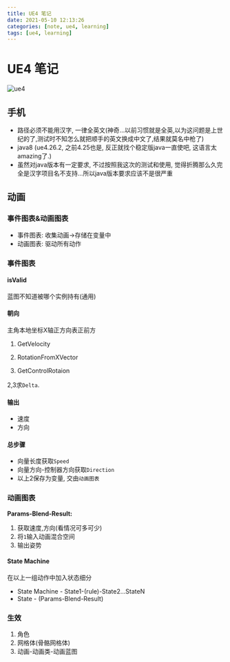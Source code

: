 ```yaml
---
title: UE4 笔记
date: 2021-05-10 12:13:26
categories: [note, ue4, learning]
tags: [ue4, learning]
---
```

# UE4 笔记
![ue4](https://cdn2.unrealengine.com/Unreal+Engine%2Fblog%2Fconnect-with-the-unreal-engine-community-online%2FUE_Community_Online_Feed-thumb-desktop-1400x788-a6917dba2f2cc41cc1426a3afdff135521cea738.png "ue4")

## 手机
- 路径必须不能用汉字, 一律全英文(神奇...以前习惯就是全英,以为这问题是上世纪的了,测试时不知怎么就把顺手的英文换成中文了,结果就莫名中枪了)
- java8 (ue4.26.2, 之前4.25也是, 反正就找个稳定版java一直使吧, 这语言太amazing了.)
- 虽然对java版本有一定要求, 不过按照我这次的测试和使用, 觉得折腾那么久完全是汉字项目名不支持...所以java版本要求应该不是很严重

## 动画
### 事件图表&动画图表
- 事件图表: 收集动画->存储在变量中
- 动画图表: 驱动所有动作

### 事件图表
#### isValid
蓝图不知道被哪个实例持有(通用)

#### 朝向
主角本地坐标X轴正方向表正前方
1. GetVelocity
2. RotationFromXVector

3. GetControlRotaion

2,3求`Delta`.

#### 输出
- 速度
- 方向

#### 总步骤
- 向量长度获取`Speed`
- 向量方向-控制器方向获取`Direction`
- 以上2保存为变量, 交由`动画图表`

### 动画图表
**Params-Blend-Result:**
1. 获取速度,方向(看情况可多可少)
2. 将`1`输入动画混合空间
3. 输出姿势

#### State Machine
在以上一组动作中加入状态细分
- State Machine - State1-(rule)-State2...StateN
- State - (Params-Blend-Result)


### 生效
1. 角色
2. 网格体(骨骼网格体)
3. 动画-动画类-动画蓝图
